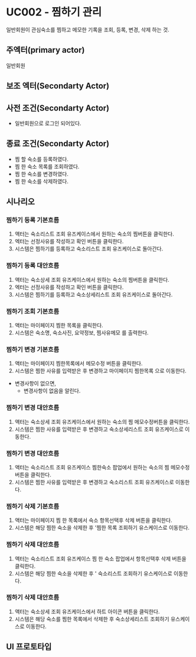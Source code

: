# UC002 - 찜하기 관리

 일반회원이 관심숙소를 찜하고 메모한 기록을 조회, 등록, 변경, 삭제 하는 것.


## 주엑터(primary actor)
  일반회원
      
## 보조 엑터(Secondarty Actor)


## 사전 조건(Secondarty Actor)
- 일반회원으로 로그인 되어있다.


## 종료 조건(Secondarty Actor)
- 찜 할 숙소를 등록하였다.
- 찜 한 숙소 목록를 조회하였다.
- 찜 한 숙소를 변경하였다.
- 찜 한 숙소를 삭제하였다.


## 시나리오 

### 찜하기 등록 기본흐름
1. 액터는 숙소리스트 조회 유즈케이스에서 원하는 숙소의 찜버튼을 클릭한다.
2. 엑터는 선정사유를 작성하고 확인 버튼을 클릭한다.
3. 시스템은 찜하기를 등록하고 숙소리스트 조회 유즈케이스로 돌아간다.

### 찜하기 등록 대안흐름
1. 액터는 숙소상세 조회 유즈케이스에서 원하는 숙소의 찜버튼을 클릭한다.
2. 엑터는 선정사유를 작성하고 확인 버튼을 클릭한다.
3. 시스템은 찜하기를 등록하고 숙소상세리스트 조회 유즈케이스로 돌아간다.




### 찜하기 조회 기본흐름
1. 액터는 마이페이지 찜한 목록을 클릭한다.
2. 시스템은 숙소명, 숙소사진, 요약정보, 찜사유메모 를 출력한다.




### 찜하기 변경 기본흐름
1. 액터는 마이페이지 찜한목록에서 메모수정 버튼을 클릭한다. 
2. 시스템은 찜한 사유를 입력받은 후 변경하고 마이페이지 찜한목록 으로 이동한다. 
 - 변경사항이 없으면,
   - 변경사항이 없음을 알린다.
        
### 찜하기 변경 대안흐름
1. 액터는 숙소상세 조회 유즈케이스에서 원하는 숙소의 찜 메모수정버튼을 클릭한다.
2. 시스템은 찜한 사유를 입력받은 후 변경하고 숙소상세리스트 조회 유즈케이스로 이동한다. 

### 찜하기 변경 대안흐름
1. 액터는 숙소리스트 조회 유즈케이스 찜한숙소 팝업에서 원하는 숙소의 찜 메모수정버튼을 클릭한다.
2. 시스템은 찜한 사유를 입력받은 후 변경하고 숙소리스트 조회 유즈케이스로 이동한다. 



### 찜하기 삭제 기본흐름

1. 액터는 마이페이지 찜 한 목록에서 숙소 항목선택후 삭제 버튼을 클릭한다.
2. 시스템은 해당 찜한 숙소을 삭제한 후 '찜한 목록 조회하기 유스케이스로 이동한다. 
    
### 찜하기 삭제 대안흐름

1. 액터는 숙소리스트 조회 유즈케이스 찜 한 숙소 팝업에서 항목선택후 삭제 버튼을 클릭한다.
2. 시스템은 해당 찜한 숙소을 삭제한 후 ' 숙소리스트 조회하기 유스케이스로 이동한다. 

### 찜하기 삭제 대안흐름

1. 액터는 숙소상세 조회 유즈케이스에서 하트 아이콘  버튼을 클릭한다.
2. 시스템은 해당 숙소를 찜한 목록에서 삭제한 후 숙소상세리스트 조회하기 유스케이스로 이동한다.     


## UI 프로토타입





